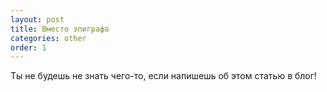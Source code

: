 ```yaml
---
layout: post
title: Вместо эпиграфа 
categories: other
order: 1
---
```


Ты не будешь не знать чего-то, если напишешь об этом статью в блог!
